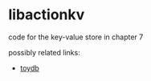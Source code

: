 # libactionkv

code for the key-value store in chapter 7

possibly related links:
- [toydb](https://github.com/erikgrinaker/toydb/)
